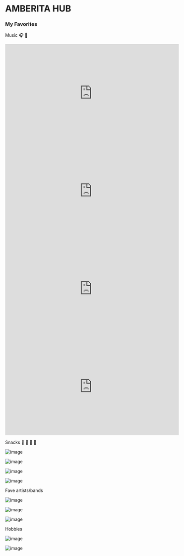 
# AMBERITA HUB
### My Favorites
Music 🎧 🎼 

<iframe width="560" height="315" src="https://www.youtube.com/embed/Sk0QCtUbyDk" title="YouTube video player" frameborder="0" allow="accelerometer; autoplay; clipboard-write; encrypted-media; gyroscope; picture-in-picture" allowfullscreen></iframe>

<iframe width="560" height="315" src="https://www.youtube.com/embed/QLCpqdqeoII" title="YouTube video player" frameborder="0" allow="accelerometer; autoplay; clipboard-write; encrypted-media; gyroscope; picture-in-picture" allowfullscreen></iframe>

<iframe width="560" height="315" src="https://www.youtube.com/embed/qU9mHegkTc4" title="YouTube video player" frameborder="0" allow="accelerometer; autoplay; clipboard-write; encrypted-media; gyroscope; picture-in-picture" allowfullscreen></iframe>

<iframe width="560" height="315" src="https://www.youtube.com/embed/oKL0erZSAdM" title="YouTube video player" frameborder="0" allow="accelerometer; autoplay; clipboard-write; encrypted-media; gyroscope; picture-in-picture" allowfullscreen></iframe>

Snacks 🌭 🍔 🍟 🍕

![image](https://user-images.githubusercontent.com/118243982/203692110-a5838ba8-6010-4b1f-8644-c3dc6d2aaa3f.png)

![image](https://user-images.githubusercontent.com/118243982/203692623-f66077f6-eafa-4176-9627-4b6aca302586.png)

![image](https://user-images.githubusercontent.com/118243982/203692711-b4b6b3ea-652c-499c-ad94-cfd3fe68f52e.png)

![image](https://user-images.githubusercontent.com/118243982/203693023-f807c36c-6325-4b91-8fbf-2309bd006fa2.png)

Fave artists/bands

![image](https://user-images.githubusercontent.com/118243982/205815421-a9aa21d6-37f7-4cef-85cc-d842f5dc779d.png)

![image](https://user-images.githubusercontent.com/118243982/205815496-866458a1-5329-4815-9fd2-26bcb94ce76e.png)

![image](https://user-images.githubusercontent.com/118243982/205815566-94bf2617-55c4-4a91-ae17-51f041cd5541.png)

Hobbies

![image](https://user-images.githubusercontent.com/118243982/205815239-2c2df0cd-fb9d-48ef-9697-4c136e2757de.png)

![image](https://user-images.githubusercontent.com/118243982/205815306-ed640cb3-bcde-46fe-b2a6-85294316a5ac.png)

